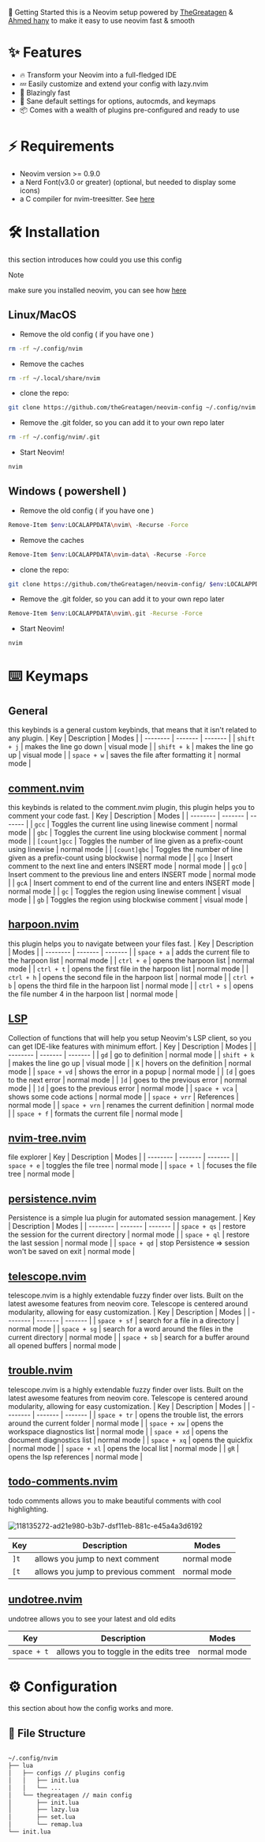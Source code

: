 🚀 Getting Started
this is a Neovim setup powered by [TheGreatagen](https://github.com/thegreatagen1) & [Ahmed hany](https://github.com/ahmedhany5) to make it easy to use neovim fast & smooth

# ✨ Features

-    🔥 Transform your Neovim into a full-fledged IDE
-    💤 Easily customize and extend your config with lazy.nvim
-    🚀 Blazingly fast
-    🧹 Sane default settings for options, autocmds, and keymaps
-    📦 Comes with a wealth of plugins pre-configured and ready to use

# ⚡️ Requirements

-    Neovim version >= 0.9.0
-    a Nerd Font(v3.0 or greater) (optional, but needed to display some icons)
-    a C compiler for nvim-treesitter. See [here](https://github.com/nvim-treesitter/nvim-treesitter#requirements)

# 🛠️ Installation

this section introduces how could you use this config

> [!NOTE]
> make sure you installed neovim, you can see how [here](https://github.com/neovim/neovim/blob/master/INSTALL.md)

## Linux/MacOS

-    Remove the old config ( if you have one )

```bash
rm -rf ~/.config/nvim
```

-    Remove the caches

```bash
rm -rf ~/.local/share/nvim
```

-    clone the repo:

```bash
git clone https://github.com/theGreatagen/neovim-config ~/.config/nvim
```

-    Remove the .git folder, so you can add it to your own repo later

```bash
rm -rf ~/.config/nvim/.git
```

-    Start Neovim!

```bash
nvim
```

## Windows ( powershell )

-    Remove the old config ( if you have one )

```bash
Remove-Item $env:LOCALAPPDATA\nvim\ -Recurse -Force
```

-    Remove the caches

```bash
Remove-Item $env:LOCALAPPDATA\nvim-data\ -Recurse -Force
```

-    clone the repo:

```bash
git clone https://github.com/theGreatagen/neovim-config/ $env:LOCALAPPDATA\nvim
```

-    Remove the .git folder, so you can add it to your own repo later

```bash
Remove-Item $env:LOCALAPPDATA\nvim\.git -Recurse -Force
```

-    Start Neovim!

```bash
nvim
```

# ⌨️ Keymaps

## General

this keybinds is a general custom keybinds, that means that it isn't related to any plugin.
| Key | Description | Modes |
| -------- | ------- | ------- |
| `shift + j` | makes the line go down | visual mode |
| `shift + k` | makes the line go up | visual mode |
| `space + w` | saves the file after formatting it | normal mode |

## [comment.nvim](https://github.com/numToStr/Comment.nvim)

this keybinds is related to the comment.nvim plugin, this plugin helps you to comment your code fast.
| Key | Description | Modes |
| -------- | ------- | ------- |
| `gcc` | Toggles the current line using linewise comment | normal mode |
| `gbc` | Toggles the current line using blockwise comment | normal mode |
| `[count]gcc` | Toggles the number of line given as a prefix-count using linewise | normal mode |
| `[count]gbc` | Toggles the number of line given as a prefix-count using blockwise | normal mode |
| `gco` | Insert comment to the next line and enters INSERT mode | normal mode |
| `gcO` | Insert comment to the previous line and enters INSERT mode | normal mode |
| `gcA` | Insert comment to end of the current line and enters INSERT mode | normal mode |
| `gc` | Toggles the region using linewise comment | visual mode |
| `gb` | Toggles the region using blockwise comment | visual mode |

## [harpoon.nvim](https://github.com/theprimeagen/harpoon)

this plugin helps you to navigate between your files fast.
| Key | Description | Modes |
| -------- | ------- | ------- |
| `space + a` | adds the current file to the harpoon list | normal mode |
| `ctrl + e` | opens the harpoon list | normal mode |
| `ctrl + t` | opens the first file in the harpoon list | normal mode |
| `ctrl + h` | opens the second file in the harpoon list | normal mode |
| `ctrl + b` | opens the third file in the harpoon list | normal mode |
| `ctrl + s` | opens the file number 4 in the harpoon list | normal mode |

## [LSP](https://github.com/VonHeikemen/lsp-zero.nvim)

Collection of functions that will help you setup Neovim's LSP client, so you can get IDE-like features with minimum effort.
| Key | Description | Modes |
| -------- | ------- | ------- |
| `gd` | go to definition | normal mode |
| `shift + k` | makes the line go up | visual mode |
| `K` | hovers on the definition | normal mode |
| `space + vd` | shows the error in a popup | normal mode |
| `[d` | goes to the next error | normal mode |
| `]d` | goes to the previous error | normal mode |
| `]d` | goes to the previous error | normal mode |
| `space + vca` | shows some code actions | normal mode |
| `space + vrr` | References | normal mode |
| `space + vrn` | renames the current definition | normal mode |
| `space + f` | formats the current file | normal mode |

## [nvim-tree.nvim](https://github.com/nvim-tree/nvim-tree.lua)

file explorer
| Key | Description | Modes |
| -------- | ------- | ------- |
| `space + e` | toggles the file tree | normal mode |
| `space + l` | focuses the file tree | normal mode |

## [persistence.nvim](https://github.com/folke/persistence.nvim)

Persistence is a simple lua plugin for automated session management.
| Key | Description | Modes |
| -------- | ------- | ------- |
| `space + qs` | restore the session for the current directory | normal mode |
| `space + ql` | restore the last session | normal mode |
| `space + qd` | stop Persistence => session won't be saved on exit | normal mode |

## [telescope.nvim](https://github.com/nvim-telescope/telescope.nvim)

telescope.nvim is a highly extendable fuzzy finder over lists. Built on the latest awesome features from neovim core. Telescope is centered around modularity, allowing for easy customization.
| Key | Description | Modes |
| -------- | ------- | ------- |
| `space + sf` | search for a file in a directory | normal mode |
| `space + sg` | search for a word around the files in the current directory | normal mode |
| `space + sb` | search for a buffer around all opened buffers | normal mode |

## [trouble.nvim](https://github.com/nvim-telescope/telescope.nvim)

telescope.nvim is a highly extendable fuzzy finder over lists. Built on the latest awesome features from neovim core. Telescope is centered around modularity, allowing for easy customization.
| Key | Description | Modes |
| -------- | ------- | ------- |
| `space + tr` | opens the trouble list, the errors around the current folder | normal mode |
| `space + xw` | opens the workspace diagnostics list | normal mode |
| `space + xd` | opens the document diagnostics list | normal mode |
| `space + xq` | opens the quickfix | normal mode |
| `space + xl` | opens the local list | normal mode |
| `gR` | opens the lsp references | normal mode |

## [todo-comments.nvim](https://github.com/folke/todo-comments.nvim)

todo comments allows you to make beautiful comments with cool highlighting.
<br />
<br />
![118135272-ad21e980-b3b7-dsf11eb-881c-e45a4a3d6192](https://github.com/theGreatagen/neovim-config/assets/133010783/aee41fa7-9be7-4466-815a-289f418aa5ca)

| Key  | Description                         | Modes       |
| ---- | ----------------------------------- | ----------- |
| `]t` | allows you jump to next comment     | normal mode |
| `[t` | allows you jump to previous comment | normal mode |

## [undotree.nvim](https://github.com/mbbill/undotree)

undotree allows you to see your latest and old edits

| Key         | Description                            | Modes       |
| ----------- | -------------------------------------- | ----------- |
| `space + t` | allows you to toggle in the edits tree | normal mode |

# ⚙️ Configuration

this section about how the config works and more.

## 📂 File Structure

```bash

~/.config/nvim
├── lua
│   ├── configs // plugins config
│   │   ├── init.lua
│   │   └── ...
│   └── thegreatagen // main config
│       ├── init.lua
│       ├── lazy.lua
│       ├── set.lua
│       └── remap.lua
└── init.lua

```
